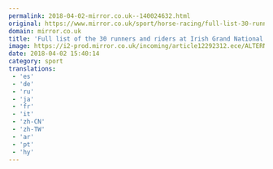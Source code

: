 ```yaml
---
permalink: 2018-04-02-mirror.co.uk--140024632.html
original: https://www.mirror.co.uk/sport/horse-racing/full-list-30-runners-riders-12292243
domain: mirror.co.uk
title: 'Full list of the 30 runners and riders at Irish Grand National 2018'
image: https://i2-prod.mirror.co.uk/incoming/article12292312.ece/ALTERNATES/s1200/The-Wider-Image-Brexit-all-bets-off-for-Irish-horse-racing-industry.jpg
date: 2018-04-02 15:40:14
category: sport
translations: 
 - 'es'
 - 'de'
 - 'ru'
 - 'ja'
 - 'fr'
 - 'it'
 - 'zh-CN'
 - 'zh-TW'
 - 'ar'
 - 'pt'
 - 'hy'
---
```


